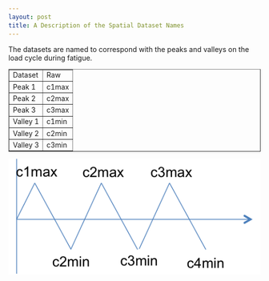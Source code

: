 ```yaml
---
layout: post
title: A Description of the Spatial Dataset Names
---
```


The datasets are named to correspond with the peaks and valleys on the load cycle during fatigue.


<table border="1">
<tr><td>Dataset</td><td>Raw</td></tr>
<tr><td>Peak 1</td><td>c1max</td></tr>
<tr><td>Peak 2</td><td>c2max</td></tr>
<tr><td>Peak 3</td><td>c3max</td></tr>
<tr><td>Valley 1</td><td>c1min</td></tr>
<tr><td>Valley 2</td><td>c2min</td></tr>
<tr><td>Valley 3</td><td>c3min</td></tr>
</table>


![Dataset illustration](https://raw.githubusercontent.com/mwpriddy/Titanium-FIPs/gh-pages/assets/cycle_figure.png)
